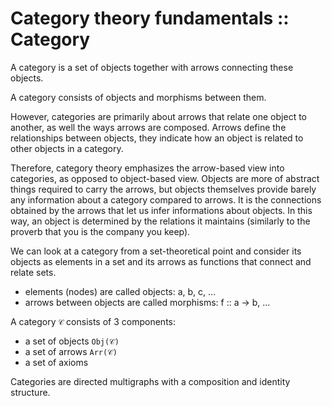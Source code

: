 # Category theory fundamentals :: Category

A category is a set of objects together with arrows connecting these objects.

A category consists of objects and morphisms between them.

However, categories are primarily about arrows that relate one object to another, as well the ways arrows are composed. Arrows define the relationships between objects, they indicate how an object is related to other objects in a category.

Therefore, category theory emphasizes the arrow-based view into categories, as opposed to object-based view. Objects are more of abstract things required to carry the arrows, but objects themselves provide barely any information about a category compared to arrows. It is the connections obtained by the arrows that let us infer informations about objects. In this way, an object is determined by the relations it maintains (similarly to the proverb that you is the company you keep).

We can look at a category from a set-theoretical point and consider its objects as elements in a set and its arrows as functions that connect and relate sets.
- elements (nodes) are called objects: a, b, c, …
- arrows between objects are called morphisms: f :: a -> b, …

A category `𝒞` consists of 3 components:
- a set of objects `Obj(𝒞)`
- a set of arrows  `Arr(𝒞)`
- a set of axioms

Categories are directed multigraphs with a composition and identity structure.
